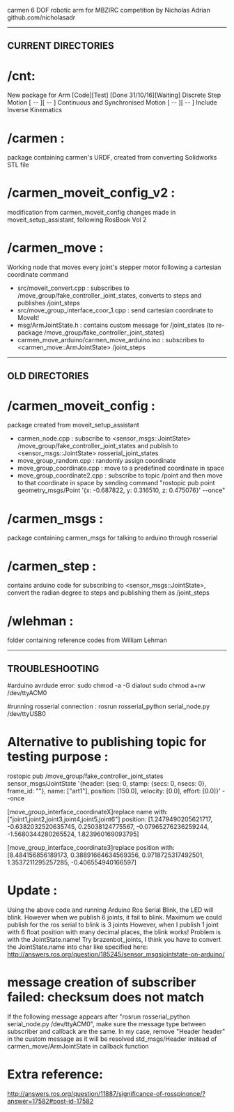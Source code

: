 carmen 6 DOF robotic arm for MBZIRC competition
by Nicholas Adrian
github.com/nicholasadr

-------------------
CURRENT DIRECTORIES
-------------------

# /cnt:
New package for Arm
[Code][Test]
[Done 31/10/16][Waiting] Discrete Step Motion
[ -- ][ -- ] Continuous and Synchronised Motion
[ -- ][ -- ] Include Inverse Kinematics 

# /carmen :
package containing carmen's URDF, created from converting Solidworks STL file

# /carmen_moveit_config_v2 :
modification from carmen_moveit_config
changes made in moveit_setup_assistant, following RosBook Vol 2

# /carmen_move :
Working node that moves every joint's stepper motor following a cartesian coordinate command
- src/moveit_convert.cpp : subscribes to /move_group/fake_controller_joint_states, converts to steps and publishes /joint_steps
- src/move_group_interface_coor_1.cpp : send cartesian coordinate to MoveIt!
- msg/ArmJointState.h : contains custom message for /joint_states (to re-package /move_group/fake_controller_joint_states)
- carmen_move_arduino/carmen_move_arduino.ino : subscribes to <carmen_move::ArmJointState> /joint_steps

---------------
OLD DIRECTORIES
---------------
# /carmen_moveit_config :
package created from moveit_setup_assistant
- carmen_node.cpp : subscribe to <sensor_msgs::JointState> /move_group/fake_controller_joint_states and publish to <sensor_msgs::JointState> rosserial_joint_states
- move_group_random.cpp : randomly assign coordinate
- move_group_coordinate.cpp : move to a predefined coordinate in space
- move_group_coordinate2.cpp : subscribe to topic /point and then move to that coordinate in space by sending command "rostopic pub point geometry_msgs/Point '{x: -0.687822, y: 0.316510, z: 0.475076}' --once"

# /carmen_msgs :
package containing carmen_msgs for talking to arduino through rosserial

# /carmen_step :
contains arduino code for subscribing to <sensor_msgs::JointState>, convert the radian degree to steps and publishing them as /joint_steps

# /wlehman :
folder containing reference codes from William Lehman

---------------
TROUBLESHOOTING
---------------

#arduino avrdude error:
sudo chmod -a -G dialout <username>
sudo chmod a+rw /dev/ttyACM0

#running rosserial connection :
rosrun rosserial_python serial_node.py /dev/ttyUSB0

# Alternative to publishing topic for testing purpose :
rostopic pub /move_group/fake_controller_joint_states sensor_msgs/JointState '{header: {seq: 0, stamp: {secs: 0, nsecs: 0}, frame_id: ""}, name: ["art1"], position: [150.0], velocity: [0.0], effort: [0.0]}' --once

[move_group_interface_coordinateX]replace name with: ["joint1,joint2,joint3,joint4,joint5,joint6"]
position: [1.2479490205621717, -0.6382032520635745, 0.25038124775567, -0.07965276236259244, -1.5680344280265524, 1.823960169093795]

[move_group_interface_coordinate3]replace position with: [8.484156856189173, 0.38891664634569356, 0.9718725317492501, 1.3537211295257285, -0.406554940166597]

# Update :
Using the above code and running Arduino Ros Serial Blink, the LED will blink. However when we publish 6 joints, it fail to blink. Maximum we could publish for the ros serial to blink is 3 joints
However, when I publish 1 joint with 6 float position with many decimal places, the blink works!
Problem is with the JointState.name! Try brazenbot_joints, I think you have to convert the JointState.name into char like specified here:
http://answers.ros.org/question/185245/sensor_msgsjointstate-on-arduino/

# message creation of subscriber failed: checksum does not match
If the following message appears after "rosrun rosserial_python serial_node.py /dev/ttyACM0", make sure the message type between subscriber and callback are the same.
In my case, remove "Header header" in the custom message as it will be resolved std_msgs/Header instead of carmen_move/ArmJointState in callback function

# Extra reference:
http://answers.ros.org/question/11887/significance-of-rosspinonce/?answer=17582#post-id-17582
